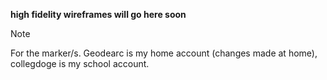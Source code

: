 **high fidelity wireframes will go here soon**

> [!NOTE]
> For the marker/s. Geodearc is my home account (changes made at home), collegdoge is my school account.
